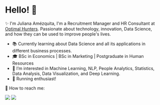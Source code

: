 # **Hello!** 👋 

✨ I'm Juliana Amézquita, I'm a Recruitment Manager and HR Consultant at [Optimal Hunters](http://www.optimalhunters.com/). Passionate about technology, innovation, Data Science, and how they can be used to improve people's lives.

- 📚 Currently learning about Data Science and all its applications in different business processes.
- 🎓 BSc in Economics | BSc in Marketing | Postgraduate in Human Resources
- 👀 I’m interested in Machine Learning, NLP, People Analytics, Statistics, Data Analysis, Data Visualization, and Deep Learning.
- 👟 Running enthusiast!

📣  How to reach me:<br/>

  <a href="mailto:jamezquita700@gmail.com"><img src="https://img.shields.io/badge/e‑mail-D14836.svg?style=for-the-badge&logo=GMail&logoColor=white"/></a>
  <a href="https://www.linkedin.com/in/julianaamezquita/"><img src="https://img.shields.io/badge/linkedin-0077B5.svg?style=for-the-badge&logo=linkedin&logoColor=white"/></a>
</p>
<p>

<!--

<!---
juli-amezquita/juli-amezquita is a ✨ special ✨ repository because its `README.md` (this file) appears on your GitHub profile.
You can click the Preview link to take a look at your changes.
--->
